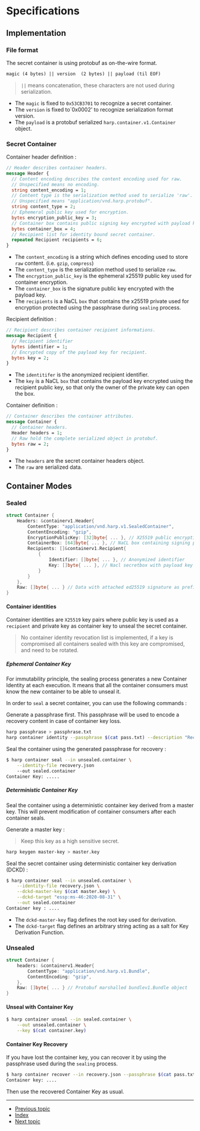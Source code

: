 # Specifications

## Implementation

### File format

The secret container is using protobuf as on-the-wire format.

```txt
magic (4 bytes) || version  (2 bytes) || payload (til EOF)
```

> `||` means concatenation, these characters are not used during serialization.

* The `magic` is fixed to `0x53CB3701` to recognize a secret container.
* The `version` is fixed to`0x0002' to recognize serialization format version.
* The `payload` is a protobuf serialized `harp.container.v1.Container` object.

### Secret Container

Container header definition :

```protobuf
// Header describes container headers.
message Header {
  // Content encoding describes the content encoding used for raw.
  // Unspecified means no encoding.
  string content_encoding = 1;
  // Content type is the serialization method used to serialize 'raw'.
  // Unspecified means "application/vnd.harp.protobuf".
  string content_type = 2;
  // Ephemeral public key used for encryption.
  bytes encryption_public_key = 3;
  // Container box contains public signing key encrypted with payload key.
  bytes container_box = 4;
  // Recipient list for identity bound secret container.
  repeated Recipient recipients = 6;
}
```

* The `content_encoding` is a string which defines encoding used to store `raw`
  content. (i.e. `gzip`, `compress`)
* The `content_type` is the serialization method used to serialize `raw`.
* The `encryption_public_key` is the ephemeral x25519 public key used for
  container encryption.
* The `container_box` is the signature public key encrypted with the payload key.
* The `recipients` is a NaCL `box` that contains the x25519 private used for
  encryption protected using the passphrase during `sealing` process.

Recipient definition :

```protobuf
// Recipient describes container recipient informations.
message Recipient {
  // Recipient identifier
  bytes identifier = 1;
  // Encrypted copy of the payload key for recipient.
  bytes key = 2;
}

```

* The `identitifer` is the anonymized recipient identifier.
* The `key` is a NaCL `box` that contains the payload key encrypted using the
  recipient public key, so that only the owner of the private key can open the
  box.

Container definition :

```protobuf
// Container describes the container attributes.
message Container {
  // Container headers.
  Header headers = 1;
  // Raw hold the complete serialized object in protobuf.
  bytes raw = 2;
}
```

* The `headers` are the secret container headers object.
* The `raw` are serialized data.

## Container Modes

### Sealed

```go
struct Container {
    Headers: &containerv1.Header{
        ContentType: "application/vnd.harp.v1.SealedContainer",
        ContentEncoding: "gzip",
        EncryptionPublicKey: [32]byte{ ... }, // X25519 public encryption key
        ContainerBox: [64]byte{ ... }, // NaCL box containing signing public key encrypted with payload key.
        Recipients: []&containerv1.Recipient{
            {
                Identifier: []byte{ ... }, // Anonymized identifier
                Key: []byte{ ... }, // Nacl secretbox with payload key encrypted
            }
        }
    },
    Raw: []byte{ ... } // Data with attached ed25519 signature as prefix encrypted using payload key.
}
```

#### Container identities

Container identities are `X25519` key pairs where public key is used as a
`recipient` and private key as container key to unseal the secret container.

> No container identity revocation list is implemented, if a key is compromised
> all containers sealed with this key are compromised, and need to be rotated.

##### Ephemeral Container Key

For immutability principle, the sealing process generates a new Container Identity
at each execution. It means that all the container consumers must know the new
container to be able to unseal it.

In order to `seal` a secret container, you can use the following commands :

Generate a passphrase first. This passphrase will be used to encode a recovery
content in case of container key loss.

```sh
harp passphrase > passphrase.txt
harp container identity --passphrase $(cat pass.txt) --description "Recovery" --out recovery.json
```

Seal the container using the generated passphrase for recovery :

```sh
$ harp container seal --in unsealed.container \
    --identity-file recovery.json
    --out sealed.container
Container Key: .....
```

##### Deterministic Container Key

Seal the container using a deterministic container key derived from a master key.
This will prevent modification of container consumers after each container seals.

Generate a master key :

> Keep this key as a high sensitive secret.

```sh
harp keygen master-key > master.key
```

Seal the secret container using deterministic container key derivation (DCKD) :

```sh
$ harp container seal --in unsealed.container \
    --identity-file recovery.json \
    --dckd-master-key $(cat master.key) \
    --dckd-target "essp:ms-46:2020-08-31" \
    --out sealed.container
Container key : ....
```

* The `dckd-master-key` flag defines the root key used for derivation.
* The `dckd-target` flag defines an arbitrary string acting as a salt for Key
  Derivation Function.

### Unsealed

```go
struct Container {
    headers: &containerv1.Header{
        ContentType: "application/vnd.harp.v1.Bundle",
        ContentEncoding: "gzip",
    },
    Raw: []byte{ ... } // Protobuf marshalled bundlev1.Bundle object
}
```

#### Unseal with Container Key

```sh
$ harp container unseal --in sealed.container \
    --out unsealed.container \
    --key $(cat container.key)
```

#### Container Key Recovery

If you have lost the container key, you can recover it by using the passphrase used
during the `sealing` process.

```sh
$ harp container recover --in recovery.json --passphrase $(cat pass.txt)
Container key: ....
```

Then use the recovered Container Key as usual.

---

* [Previous topic](1-introduction.md)
* [Index](../)
* [Next topic](3-seal.md)
